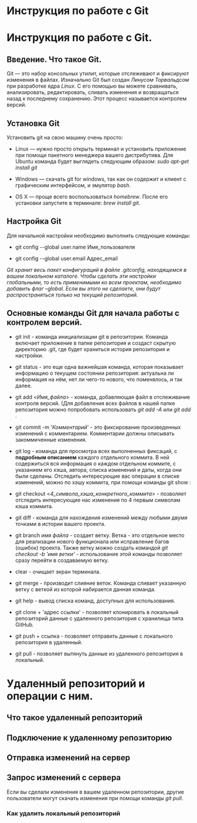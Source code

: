 # Инструкция по работе с Git

# Инструкция по работе с Git.

## Введение. Что такое Git.

Git — это набор консольных утилит, которые отслеживают и фиксируют изменения в файлах. Изначально Git был создан *Линусом Торвальдсом* при разработке ядра *Linux*. С его помощью вы можете сравнивать, анализировать, редактировать, сливать изменения и возвращаться назад к последнему сохранению. Этот процесс называется контролем версий.

## Установка Git

Установить git на свою машину очень просто:

* Linux — нужно просто открыть терминал и установить приложение при помощи пакетного менеджера вашего дистрибутива. Для Ubuntu команда будет выглядеть следующим образом: *sudo apt-get install git* 

* Windows — скачать git for windows, так как он содержит и клиент с графическим интерфейсом, и эмулятор *bash*.

* OS X — проще всего воспользоваться *homebrew*. После его установки запустите в терминале: *brew install git*.

## Настройка Git

Для начальной настройки необходимо выполнить следующие команды:

* git config --global user.name Имя_пользователя

* git config --global user.email Адрес_email

*Git хранит весь пакет конфигураций в файле .gitconfig, находящемся в вашем локальном каталоге. Чтобы сделать эти настройки глобальными, то есть применимыми ко всем проектам, необходимо добавить флаг –global. Если вы этого не сделаете, они будут распространяться только на текущий репозиторий.*

## Основные команды Git для начала работы с контролем версий.

* git init - команда инициализации git в репозитории. Команда включает приложение в папке репозитория и создаст скрытую директорию .git, где будет храниться история репозитория и настройки.

* git status - это еще одна важнейшая команда, которая показывает информацию о текущем состоянии репозитория: актуальна ли информация на нём, нет ли чего-то нового, что поменялось, и так далее. 

* git add *<Имя_файла>* - команда, добавляющая файл в отслеживание контроля версий. (Для добавления всех файлов в нашей папке репозитория можно попробовать использовать *git add -A* или *git add .*

* git commit -m '_Комментарий_' - это фиксирование произведенных изменений с комментарием. Комментарии должны описывать закоммиченные изменения.

* git log - команда для просмотра всех выполненных фиксаций, с **подробным описанием** каждого отдельного коммита.
В ней содержиться вся информация о каждом отдельном коммите, с указанием его хэша, автора, списка изменений и даты, когда они были сделаны. Отследить интересующие вас операции в списке изменений, можно по хэшу коммита, при помощи команды git show :

* git checkout <_4_символа_хэша_конкретного_коммита_> - позволяет отследить интересующие нас изменения по 4 первым символам кэша коммита.

* git diff - команда для нахождения изменений между любыми двумя точками в истории вашего проекта.

* git branch *имя файла* - создает ветку. Ветка - это отдельное место для реализации нового функционала или исправление багов (ошибок) проекта. Также ветку можно создать командой *git checkout -b 'имя ветки'* - использование этой команды позволяет сразу перейти в создаваемую ветку.

* clear - очищает экран терминала.

* git merge - производит слияние веток. Команда сливает указанную ветку с веткой из которой набирается данная команда.

* git help - вывод списка команд, доступных для использования. 

* git clone + 'адрес ссылки' - позволяет клонировать в локальный репозиторий данные с удаленного репозитория с хранилища типа GitHub. 

* git push + ссылка - позволяет отправить данные с локального репозитория в удаленный. 

* git pull - позволяет вытянуть данные из удаленного репозитория в локальный.


# Удаленный репозиторий и операции с ним.

## Что такое удаленный репозиторий

## Подключение к удаленному репозиторию

## Отправка изменений на сервер

## Запрос изменений с сервера

Если вы сделали изменения в вашем удаленном репозитории, другие пользователи могут скачать изменения при помощи команды *git pull*.

### Как удалить локальный репозиторий